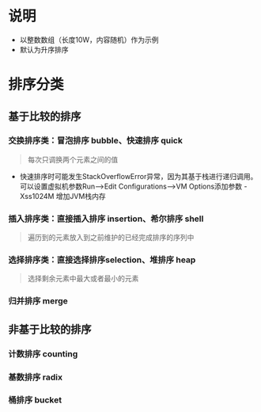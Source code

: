 # 说明
- 以整数数组（长度10W，内容随机）作为示例
- 默认为升序排序

# 排序分类
## 基于比较的排序
### 交换排序类：冒泡排序 bubble、快速排序 quick
> 每次只调换两个元素之间的值
- 快速排序时可能发生StackOverflowError异常，因为其基于栈进行递归调用。
可以设置虚拟机参数Run-->Edit Configurations-->VM Options添加参数 -Xss1024M 增加JVM栈内存
### 插入排序类：直接插入排序 insertion、希尔排序 shell
> 遍历到的元素放入到之前维护的已经完成排序的序列中
### 选择排序类：直接选择排序selection、堆排序 heap
> 选择剩余元素中最大或者最小的元素
### 归并排序 merge
## 非基于比较的排序
### 计数排序 counting
### 基数排序 radix
### 桶排序 bucket